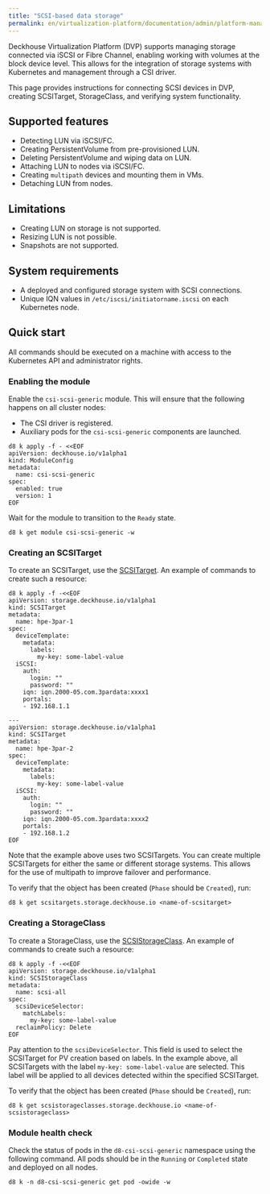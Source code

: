 ```yaml
---
title: "SCSI-based data storage"
permalink: en/virtualization-platform/documentation/admin/platform-management/storage/external/scsi.html
---
```


Deckhouse Virtualization Platform (DVP) supports managing storage connected via iSCSI or Fibre Channel, enabling working with volumes at the block device level. This allows for the integration of storage systems with Kubernetes and management through a CSI driver.

This page provides instructions for connecting SCSI devices in DVP, creating SCSITarget, StorageClass, and verifying system functionality.

## Supported features

- Detecting LUN via iSCSI/FC.
- Creating PersistentVolume from pre-provisioned LUN.
- Deleting PersistentVolume and wiping data on LUN.
- Attaching LUN to nodes via iSCSI/FC.
- Creating `multipath` devices and mounting them in VMs.
- Detaching LUN from nodes.

## Limitations

- Creating LUN on storage is not supported.
- Resizing LUN is not possible.
- Snapshots are not supported.

## System requirements

- A deployed and configured storage system with SCSI connections.
- Unique IQN values in `/etc/iscsi/initiatorname.iscsi` on each Kubernetes node.

## Quick start

All commands should be executed on a machine with access to the Kubernetes API and administrator rights.

### Enabling the module

Enable the `csi-scsi-generic` module. This will ensure that the following happens on all cluster nodes:

- The CSI driver is registered.
- Auxiliary pods for the `csi-scsi-generic` components are launched.

```shell
d8 k apply -f - <<EOF
apiVersion: deckhouse.io/v1alpha1
kind: ModuleConfig
metadata:
  name: csi-scsi-generic
spec:
  enabled: true
  version: 1
EOF
```

Wait for the module to transition to the `Ready` state.

```shell
d8 k get module csi-scsi-generic -w
```

### Creating an SCSITarget

To create an SCSITarget, use the [SCSITarget](/products/kubernetes-platform/documentation/v1/modules/csi-scsi-generic/cr.html#scsitarget). An example of commands to create such a resource:

```shell
d8 k apply -f -<<EOF
apiVersion: storage.deckhouse.io/v1alpha1
kind: SCSITarget
metadata:
  name: hpe-3par-1
spec:
  deviceTemplate:
    metadata:
      labels:
        my-key: some-label-value
  iSCSI:
    auth:
      login: ""
      password: ""
    iqn: iqn.2000-05.com.3pardata:xxxx1
    portals:
    - 192.168.1.1

---
apiVersion: storage.deckhouse.io/v1alpha1
kind: SCSITarget
metadata:
  name: hpe-3par-2
spec:
  deviceTemplate:
    metadata:
      labels:
        my-key: some-label-value
  iSCSI:
    auth:
      login: ""
      password: ""
    iqn: iqn.2000-05.com.3pardata:xxxx2
    portals:
    - 192.168.1.2
EOF

```

Note that the example above uses two SCSITargets. You can create multiple SCSITargets for either the same or different storage systems. This allows for the use of multipath to improve failover and performance.

To verify that the object has been created (`Phase` should be `Created`), run:

```shell
d8 k get scsitargets.storage.deckhouse.io <name-of-scsitarget>
```

### Creating a StorageClass

To create a StorageClass, use the [SCSIStorageClass](/products/kubernetes-platform/documentation/v1/modules/csi-scsi-generic/cr.html#scsistorageclass). An example of commands to create such a resource:

```shell
d8 k apply -f -<<EOF
apiVersion: storage.deckhouse.io/v1alpha1
kind: SCSIStorageClass
metadata:
  name: scsi-all
spec:
  scsiDeviceSelector:
    matchLabels:
      my-key: some-label-value
  reclaimPolicy: Delete
EOF
```

Pay attention to the `scsiDeviceSelector`. This field is used to select the SCSITarget for PV creation based on labels. In the example above, all SCSITargets with the label `my-key: some-label-value` are selected. This label will be applied to all devices detected within the specified SCSITarget.

To verify that the object has been created (`Phase` should be `Created`), run:

```shell
d8 k get scsistorageclasses.storage.deckhouse.io <name-of-scsistorageclass>
```

### Module health check

Check the status of pods in the `d8-csi-scsi-generic` namespace using the following command. All pods should be in the `Running` or `Completed` state and deployed on all nodes.

```shell
d8 k -n d8-csi-scsi-generic get pod -owide -w
```
